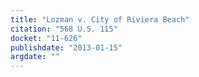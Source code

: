 ```yaml
---
title: "Lozman v. City of Riviera Beach"
citation: "568 U.S. 115"
docket: "11-626"
publishdate: "2013-01-15"
argdate: ""
---
```

